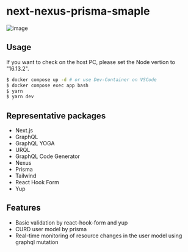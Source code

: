 # next-nexus-prisma-smaple

![image](https://user-images.githubusercontent.com/87513461/215256877-330cab16-88d9-4b7f-bb0a-c55e78873e20.png)

## Usage

If you want to check on the host PC, please set the Node vertion to "16.13.2".

```bash
$ docker compose up -d # or use Dev-Container on VSCode
$ docker compose exec app bash
$ yarn
$ yarn dev
```

## Representative packages

- Next.js
- GraphQL
- GraphQL YOGA
- URQL
- GraphQL Code Generator
- Nexus
- Prisma
- Tailwind
- React Hook Form
- Yup

## Features

- Basic validation by react-hook-form and yup
- CURD user model by prisma
- Real-time monitoring of resource changes in the user model using graphql mutation

